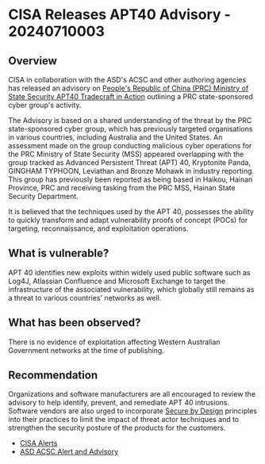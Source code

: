# CISA Releases APT40 Advisory - 20240710003

## Overview

CISA in collaboration with the ASD's ACSC and other authoring agencies has released an advisory on [People's Republic of China (PRC) Ministry of State Security APT40 Tradecraft in Action](https://www.cisa.gov/news-events/cybersecurity-advisories/aa24-190a) outlining a PRC state-sponsored cyber group's activity.

The Advisory is based on a shared understanding of the threat by the PRC state-sponsored cyber group, which has previously targeted organisations in various countries, including Australia and the United States. An assessment made on the group conducting malicious cyber operations for the PRC Ministry of State Security (MSS) appeared overlapping with the group tracked as Advanced Persistent Threat (APT) 40, Kryptonite Panda, GINGHAM TYPHOON, Leviathan and Bronze Mohawk in industry reporting. This group has previously been reported as being based in Haikou, Hainan Province, PRC and receiving tasking from the PRC MSS, Hainan State Security Department.

It is believed that the techniques used by the APT 40, possesses the ability to quickly transform and adapt vulnerability proofs of concept (POCs) for targeting, reconnaissance, and exploitation operations.

## What is vulnerable?

 APT 40 identifies new exploits within widely used public software such as Log4J, Atlassian Confluence and Microsoft Exchange to target the infrastructure of the associated vulnerability, which globally still remains as a threat to various countries' networks as well.

## What has been observed?

There is no evidence of exploitation affecting Western Australian Government networks at the time of publishing.

## Recommendation

Organizations and software manufacturers are all encouraged to review the advisory to help identify, prevent, and remediate APT 40 intrusions. Software vendors are also urged to incorporate [Secure by Design](https://www.cisa.gov/securebydesign) principles into their practices to limit the impact of threat actor techniques and to strengthen the security posture of the products for the customers.

- [CISA Alerts](https://www.cisa.gov/news-events/alerts/2024/07/08/cisa-and-partners-join-asds-acsc-release-advisory-prc-state-sponsored-group-apt-40)
- [ASD ACSC Alert and Advisory](https://www.cyber.gov.au/about-us/view-all-content/alerts-and-advisories/apt40-advisory-prc-mss-tradecraft-in-action)



